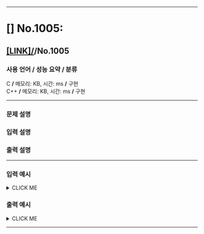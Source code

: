 <hr>

# [] No.1005: 

## [[LINK]/](http://ascode.org/problem.php?id=1005)/No.1005 

### 사용 언어 / 성능 요약 / 분류 

C **/** 메모리:  KB, 시간:  ms **/** 구현 <br>
C++ **/** 메모리:  KB, 시간:  ms **/** 구현 <br>

<hr>

### 문제 설명 



### 입력 설명 



### 출력 설명 



<hr>

### 입력 예시

<details><summary>CLICK ME</summary>
<pre>
<strong></strong>
</pre>
</details>

### 출력 예시

<details><summary>CLICK ME</summary>
<pre>
<strong></strong>
</pre>
</details>

<hr>
